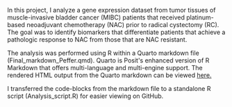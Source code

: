 In this project, I analyze a gene expression dataset from tumor tissues of muscle-invasive bladder cancer (MIBC) patients that received platinum-based neoadjuvant chemotherapy (NAC) prior to radical cystectomy (RC). The goal was to identify biomarkers that differentiate patients that achieve a pathologic response to NAC from those that are NAC resistant.

The analysis was performed using R within a Quarto markdown file (Final_markdown_Peffer.qmd). Quarto is Posit's enhanced version of R Markdown that offers multi-language and multi-engine support. The rendered HTML output from the Quarto markdown can be viewed [here.](https://html-preview.github.io/?url=https://github.com/PhilipPeffer/MIBC_transcriptomic_biomarkers/blob/main/Scripts/Final_markdown_Peffer.html)

I transferred the code-blocks from the markdown file to a standalone R script (Analysis_script.R) for easier viewing on GitHub.

